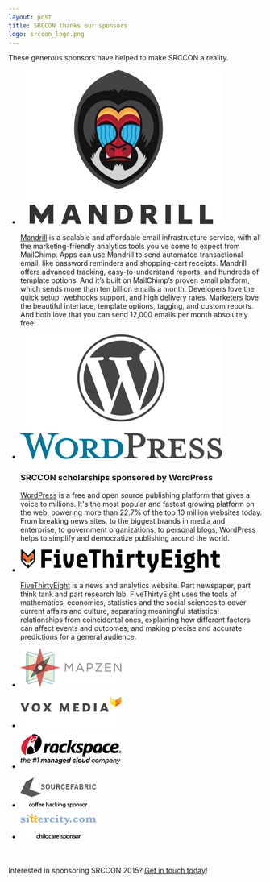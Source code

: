 ```yaml
---
layout: post
title: SRCCON thanks our sponsors
logo: srccon_logo.png
---
```

<p class="bodybig">These generous sponsors have helped to make SRCCON a reality.</p>
<div id="sponsorpage">
<ul class="toplevel">
<li><a href="http://www.mandrill.com"><img src="/media/img/partners/mandrill.png"></a>
<p><a href="http://www.mandrill.com">Mandrill</a> is a scalable and affordable email infrastructure service, with all the marketing-friendly analytics tools you’ve come to expect from MailChimp. Apps can use Mandrill to send automated transactional email, like password reminders and shopping-cart receipts. Mandrill offers advanced tracking, easy-to-understand reports, and hundreds of template options. And it’s built on MailChimp’s proven email platform, which sends more than ten billion emails a month. Developers love the quick setup, webhooks support, and high delivery rates. Marketers love the beautiful interface, template options, tagging, and custom reports. And both love that you can send 12,000 emails per month absolutely free.

<li><a href="http://www.wordpress.org"><img src="/media/img/partners/wordpress.png"></a>
<h3>SRCCON scholarships sponsored by WordPress</h3>
<p><a href="http://www.wordpress.org">WordPress</a> is a free and open source publishing platform that gives a voice to millions. It's the most popular and fastest growing platform on the web, powering more than 22.7% of the top 10 million websites today. From breaking news sites, to the biggest brands in media and enterprise, to government organizations, to personal blogs, WordPress helps to simplify and democratize publishing around the world.</p>

<li><a href="http://www.fivethirtyeight.com"><img src="/media/img/partners/fivethirtyeight_500.png"></a>
<p><a href="http://www.fivethirtyeight.com">FiveThirtyEight</a> is a news and analytics website. Part newspaper, part think tank and part research lab, FiveThirtyEight uses the tools of mathematics, economics, statistics and the social sciences to cover current affairs and culture, separating meaningful statistical relationships from coincidental ones, explaining how different factors can affect events and outcomes, and making precise and accurate predictions for a general audience.</p>
</ul>
<div id="two">
<ul class="nextlevel">
<li><a href="https://mapzen.com/"><img src="/media/img/partners/mapzen_200.png"></a>
<li><a href="http://www.voxmedia.com/"><img src="/media/img/partners/voxmedia_200.png"></a>
<li><a href="http://www.rackspace.com/"><img src="/media/img/partners/rackspace_200.png"></a>
</ul>
</div>
<div id="three">
<ul class="stationlevel">
<li><a href="www.sourcefabric.org/"><img src="/media/img/partners/sourcefabric_150.png"></a>
<li><a href="http://sittercity.com/"><img src="/media/img/partners/sittercity_150.png"></a>
</ul>
<p style="margin-top: 50px;">Interested in sponsoring SRCCON 2015? <a href="mailto:dan@mozillafoundation.org">Get in touch today</a>!
</div>
</div>
